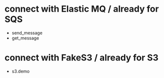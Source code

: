 # connect with Elastic MQ / already for SQS
- send_message
- get_message
# connect with FakeS3 / already for S3
- s3.demo

